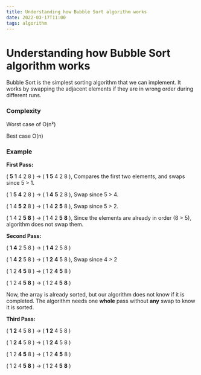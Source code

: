 ```yaml
---
title: Understanding how Bubble Sort algorithm works
date: 2022-03-17T11:00
tags: algorithm
---
```

# Understanding how Bubble Sort algorithm works

Bubble Sort is the simplest sorting algorithm that we can implement.
It works by swapping the adjacent elements if they are in wrong order during different runs.

### Complexity

Worst case of O(n²)

Best case O(n)

### Example

**First Pass:**

( **5** **1** 4 2 8 )  -> ( **1** **5** 4 2 8 ), Compares the first two elements, and swaps since 5 > 1.

( 1 **5** **4** 2 8 )  -> ( 1 **4** **5** 2 8 ), Swap since 5 > 4.

( 1 4 **5** **2** 8 )  -> ( 1 4 **2** **5** 8 ), Swap since 5 > 2.

( 1 4 2 **5** **8** )  -> ( 1 4 2 **5** **8** ), Since the elements are already in order (8 > 5), algorithm does not swap them.

**Second Pass:**

( **1** **4** 2 5 8 )  -> ( **1** **4** 2 5 8 )

( 1 **4** **2** 5 8 )  -> ( 1 **2** **4** 5 8 ), Swap since 4 > 2

( 1 2 **4** **5** 8 )  -> ( 1 2 **4** **5** 8 )

( 1 2 4 **5** **8** )  -> ( 1 2 4 **5** **8** ) 

Now, the array is already sorted, but our algorithm does not know if it is completed. The algorithm needs one **whole** pass without **any** swap to know it is sorted.

**Third Pass:**

( **1** **2** 4 5 8 )  -> ( **1** **2** 4 5 8 )

( 1 **2** **4** 5 8 )  -> ( 1 **2** **4** 5 8 )

( 1 2 **4** **5** 8 )  -> ( 1 2 **4** **5** 8 )

( 1 2 4 **5** **8** )  -> ( 1 2 4 **5** **8** )